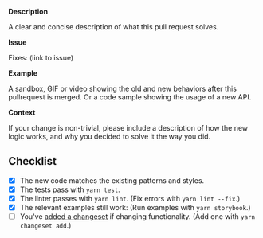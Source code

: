 **Description**

A clear and concise description of what this pull request solves.

**Issue**

Fixes: (link to issue)

**Example**

A sandbox, GIF or video showing the old and new behaviors after this
pullrequest is merged. Or a code sample showing the usage of a new API.

**Context**

If your change is non-trivial, please include a description of how the
new logic works, and why you decided to solve it the way you did.

## Checklist

- [x] The new code matches the existing patterns and styles.
- [x] The tests pass with `yarn test`.
- [x] The linter passes with `yarn lint`. (Fix errors with `yarn lint
      --fix`.)
- [x] The relevant examples still work: (Run examples with `yarn
      storybook`.)
- [ ] You've
      [added a changeset](https://github.com/atlassian/changesets/blob/master/docs/adding-a-changeset.md)
      if changing functionality. (Add one with `yarn changeset add`.)

<!--

If your answer is yes to any of these, please make sure to include it in
your PR.

Maintainers: Please tag your pull request with at least one of the following:
`["cleanup", "BREAKING CHANGE", "feature request", "bug", "documentation", "maintenance", "dependencies", "other"]`

-->
